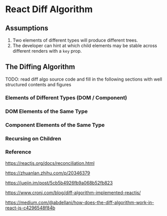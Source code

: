 # React Diff Algorithm

## Assumptions

1. Two elements of different types will produce different trees.
2. The developer can hint at which child elements may be stable across different renders with a `key` prop.

## The Diffing Algorithm

TODO: read diff algo source code and fill in the following sections with well structured contents and figures

### Elements of Different Types (DOM / Component)

### DOM Elements of the Same Type

### Component Elements of the Same Type

### Recursing on Children



### Reference

https://reactjs.org/docs/reconciliation.html

https://zhuanlan.zhihu.com/p/20346379

https://juejin.im/post/5cb5b4926fb9a068b52fb823

https://www.cronj.com/blog/diff-algorithm-implemented-reactjs/

https://medium.com/@abdellani/how-does-the-diff-algorithm-work-in-react-js-c4296548f84b